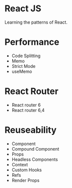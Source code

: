 # React JS

Learning the patterns of React.

# Performance

- Code Splitting
- Memo
- Strict Mode
- useMemo

# React Router

- React router 6
- React router 6,4

# Reuseability

- Component
- Compound Component
- Props
- Headless Components
- Context
- Custom Hooks
- Refs
- Render Props
